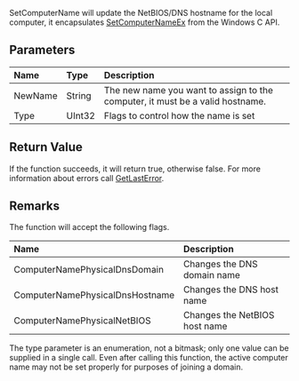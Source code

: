 SetComputerName will update the NetBIOS/DNS hostname for the local computer, it encapsulates [SetComputerNameEx](http://msdn.microsoft.com/en-us/library/ms724931%28VS.85%29.aspx) from the Windows C API.

## Parameters ##
| **Name** | **Type** | **Description** |
|:---------|:---------|:----------------|
| NewName  | String   | The new name you want to assign to the computer, it must be a valid hostname. |
| Type     | UInt32   | Flags to control how the name is set |

## Return Value ##
If the function succeeds, it will return true, otherwise false. For more information about errors call [GetLastError](GetLastError.md).

## Remarks ##
The function will accept the following flags.

| **Name** | **Description** |
|:---------|:----------------|
| ComputerNamePhysicalDnsDomain | Changes the DNS domain name |
| ComputerNamePhysicalDnsHostname | Changes the DNS host name |
| ComputerNamePhysicalNetBIOS | Changes the NetBIOS host name |

The type parameter is an enumeration, not a bitmask; only one value can be supplied in a single call. Even after calling this function, the active computer name may not be set properly for purposes of joining a domain.